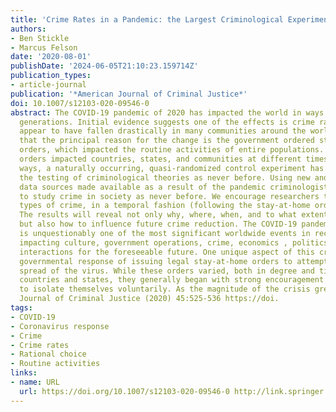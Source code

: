 ```yaml
---
title: 'Crime Rates in a Pandemic: the Largest Criminological Experiment in History'
authors:
- Ben Stickle
- Marcus Felson
date: '2020-08-01'
publishDate: '2024-06-05T21:10:23.159714Z'
publication_types:
- article-journal
publication: '*American Journal of Criminal Justice*'
doi: 10.1007/s12103-020-09546-0
abstract: The COVID-19 pandemic of 2020 has impacted the world in ways not seen in
  generations. Initial evidence suggests one of the effects is crime rates, which
  appear to have fallen drastically in many communities around the world. We argue
  that the principal reason for the change is the government ordered stay-at-home
  orders, which impacted the routine activities of entire populations. Because these
  orders impacted countries, states, and communities at different times and in different
  ways, a naturally occurring, quasi-randomized control experiment has unfolded, allowing
  the testing of criminological theories as never before. Using new and traditional
  data sources made available as a result of the pandemic criminologists are equipped
  to study crime in society as never before. We encourage researchers to study specific
  types of crime, in a temporal fashion (following the stay-at-home orders), and placed-based.
  The results will reveal not only why, where, when, and to what extent crime changed,
  but also how to influence future crime reduction. The COVID-19 pandemic of 2020
  is unquestionably one of the most significant worldwide events in recent history,
  impacting culture, government operations, crime, economics , politics, and social
  interactions for the foreseeable future. One unique aspect of this crisis is the
  governmental response of issuing legal stay-at-home orders to attempt to slow the
  spread of the virus. While these orders varied, both in degree and timing, between
  countries and states, they generally began with strong encouragement for persons
  to isolate themselves voluntarily. As the magnitude of the crisis grew, American
  Journal of Criminal Justice (2020) 45:525-536 https://doi.
tags:
- COVID-19
- Coronavirus response
- Crime
- Crime rates
- Rational choice
- Routine activities
links:
- name: URL
  url: https://doi.org/10.1007/s12103-020-09546-0 http://link.springer.com/10.1007/s12103-020-09546-0
---
```

